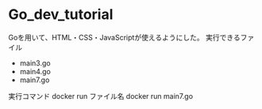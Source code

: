 # Go_dev_tutorial

Goを用いて、HTML・CSS・JavaScriptが使えるようにした。
実行できるファイル
* main3.go
* main4.go
* main7.go

実行コマンド
docker run ファイル名
docker run main7.go

